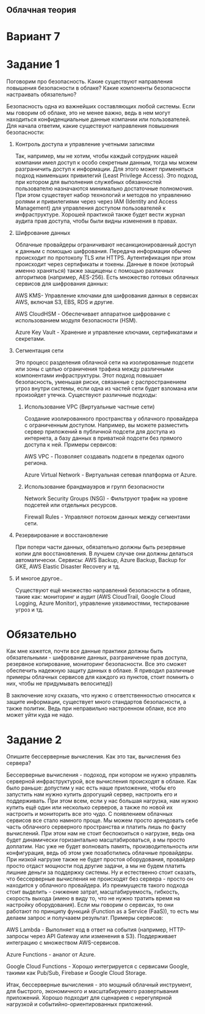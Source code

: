 ## Облачная теория 

# Вариант 7

# Задание 1 

Поговорим про безопасность. Какие существуют направления повышения безопасности в облаке?
Какие компоненты безопасности настраивать обязательно?


Безопасность одна из важнейших составляющих любой системы. Если мы говорим об облаке, это не менее важно, ведь в нем могут находиться конфиденциальные данные компании или пользователей. Для начала ответим, какие существуют направления повышения безопасности:

1. Контроль доступа и управление учетными записями

   Так, например, мы не хотим, чтобы каждый сотрудник нашей компании имел доступ к особо секретным данным, тогда мы можем разграничить доступ к информации. Для этого может применяться подход наименьших привилегий (Least Privilege Access). Это подход, при котором для выполнения служебных обязанностей пользователю назначаются минимально достаточные полномочия. При этом существует набор технологий и методов по управлению ролями и привилегиями через через IAM (Identity and Access Management) для управления доступом пользователей к инфраструктуре. Хорошей практикой также будет вести журнал аудита прав доступа, чтобы были видны изменения в правах.

2. Шифрование данных

   Облачные провайдеры ограничивают несанкционированный доступ к данным с помощью шифрования. Передача информации обычно происходит по протоколу TLS или HTTPS. Аутентификация при этом происходит через сертификаты и токены. Данные в покое (который именно храняться) также защищены с помощью различных алгоритмов (например, AES-256). Есть множество готовых облачных сервисов для шифрования данных:
   
   AWS KMS- Управление ключами для шифрования данных в сервисах AWS, включая S3, EBS, RDS и другие.

   AWS CloudHSM - Обеспечивает аппаратное шифрование с использованием модуля безопасности (HSM).

   Azure Key Vault - Хранение и управление ключами, сертификатами и секретами.

3. Сегментация сети

   Это процесс разделения облачной сети на изолированные подсети или зоны с целью ограничения трафика между различными компонентами инфраструктуры. Этот подход повышает безопасность, уменьшая риски, связанные с распространением угроз внутри системы, если одна из частей сети будет взломана или произойдет утечка. Существуют различные подходы:

   1. Использование VPC (Виртуальные частные сети)

      Создание изолированного пространства у облачного провайдера с ограниченным доступом. Например, вы можете разместить сервер приложений в публичной подсети для доступа из интернета, а базу данных в приватной подсети без прямого доступа к ней. Примеры сервисов:

      AWS VPC - Позволяет создавать подсети в пределах одного региона.

      Azure Virtual Network - Виртуальная сетевая платформа от Azure.

   2. Использование брандмауэров и групп безопасности

      Network Security Groups (NSG) - Фильтруют трафик на уровне подсетей или отдельных ресурсов.

      Firewall Rules - Управляют потоком данных между сегментами сети.

4. Резервирование и восстановление

   При потери части данных, обязательно должны быть резервные копии для восстановления. В лучшем случае они должны делаться автоматически. Сервисы: AWS Backup, Azure Backup, Backup for GKE, AWS Elastic Disaster Recovery и тд.

5. И многое другое..

   Существуют ещё множество направлений безопасности в облаке, такие как: мониторинг и аудит (AWS CloudTrail, Google Cloud Logging, Azure Monitor), управление уязвимостями, тестирование угроз и тд.

# Обязательно

Как мне кажется, почти все данные практики должны быть обязательными - шифрование данных, разграничение прав доступа, резервное копирование, мониторинг безопасности. Все это сможет обеспечить надежную защиту данных в облаке. Я приводил различные примеры облачных сервисов для каждого из пунктов, стоит помнить о них, чтобы не придумывать велосипед))

В заключение хочу сказать, что нужно с ответственностью относится к защите информации, существует много стандартов безопасности, а также политик. Ведь при неправильно настроенном облаке, все это может уйти куда не надо.


# Задание 2

Опишите бессерверные вычисления. Как это так, вычисления без сервера?

Бессерверные вычисления - подоход, при котором не нужно управлять серверной инфраструктурой, все вычисления происходят в облаке. Как было раньше: допустим у нас есть наше приложение, чтобы его запустить нам нужно купить дорогущий сервер, настроить его и поддерживать. При этом всем, если у нас большая нагрузка, нам нужно купить ещё один или несколько серверов, а также по новой их настроить и мониторить все это чудо. С появлением облачных сервисов все стало намного проще. Мы можем просто арендовать себе часть облачного серверного пространства и платить лишь по факту вычислений. При этом нам не стоит беспокоиться о нагрузке, ведь она будет динамически горизантально масштабироваться, а мы просто доплатим. Нас уже не будет волновать память, производительность или конфигурация, ведь об этом уже позаботились облачные провайдеры. При низкой нагрузке также не будет простоя оборудования, провайдер просто отдаст мощности под другие задачи, а мы не будем платить лишние деньги за поддержку системы. Ну и естественно стоит сказать, что бессерверные вычисления не происходят без сервера - просто он находится у облачного провайдера. Из преимуществ такого подхода стоит выделить - снижение затрат, масштабируемость, гибкость, скорость выхода (имею в виду то, что не нужно тратить время на настройку оборудования). Если мы говорим о сервисах, то они работают по принципу функций (Function as a Service (FaaS)), то есть мы делаем запрос и получааем результат. Примеры сервисов:

AWS Lambda - Выполняет код в ответ на события (например, HTTP-запросы через API Gateway или изменения в S3). Поддерживает интеграцию с множеством AWS-сервисов.

Azure Functions - аналог от Azure.

Google Cloud Functions - Хорошо интегрируется с сервисами Google, такими как Pub/Sub, Firebase и Google Cloud Storage.

Итак, бессерверные вычисления - это мощный облачный инструмент, для быстрого, экономичного и масштабируемого развертывания приложений. Хорошо подходит для сценариев с нерегулярной нагрузкой и событийно-ориентированных приложений. 

